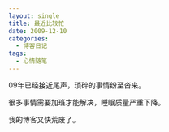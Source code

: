 ```yaml
---
layout: single
title: 最近比较忙
date: 2009-12-10
categories:
  - 博客日记
tags:
  - 心情随笔
---
```


09年已经接近尾声，琐碎的事情纷至沓来。

很多事情需要加班才能解决，睡眠质量严重下降。

我的博客又快荒废了。

